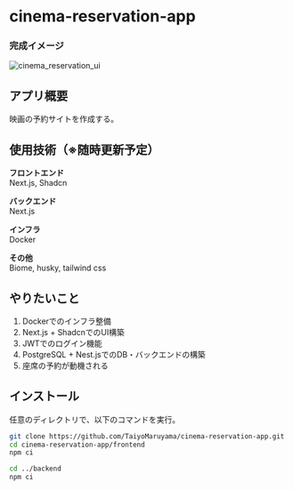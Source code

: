 # cinema-reservation-app
### 完成イメージ
![cinema_reservation_ui](https://github.com/user-attachments/assets/687ff2e7-2375-43bd-b2fd-3aa6fd6877e9)

## アプリ概要

映画の予約サイトを作成する。


## 使用技術（※随時更新予定）

**フロントエンド**<br>
Next.js, Shadcn

**バックエンド**<br>
Next.js

**インフラ**<br>
Docker

**その他**<br>
Biome, husky, tailwind css


## やりたいこと

1. Dockerでのインフラ整備
2. Next.js + ShadcnでのUI構築
3. JWTでのログイン機能
4. PostgreSQL + Nest.jsでのDB・バックエンドの構築
5. 座席の予約が動機される

## インストール

任意のディレクトリで、以下のコマンドを実行。
```sh
git clone https://github.com/TaiyoMaruyama/cinema-reservation-app.git
cd cinema-reservation-app/frontend
npm ci

cd ../backend
npm ci
```

